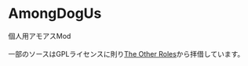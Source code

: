 # AmongDogUs
個人用アモアスMod
<br><br>
一部のソースはGPLライセンスに則り[The Other Roles](https://github.com/TheOtherRolesAU/TheOtherRoles)から拝借しています。